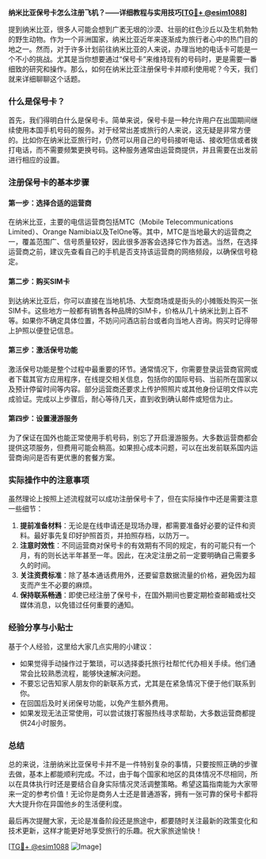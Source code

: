 **纳米比亚保号卡怎么注册飞机？——详细教程与实用技巧[[TG💪+ @esim1088](https://t.me/s/esim1088)]**

提到纳米比亚，很多人可能会想到广袤无垠的沙漠、壮丽的红色沙丘以及生机勃勃的野生动物。作为一个非洲国家，纳米比亚近年来逐渐成为旅行者心中的热门目的地之一。然而，对于许多计划前往纳米比亚的人来说，办理当地的电话卡可能是一个不小的挑战。尤其是当你想要通过“保号卡”来维持现有的号码时，更是需要一番细致的研究和操作。那么，如何在纳米比亚注册保号卡并顺利使用呢？今天，我们就来详细聊聊这个话题。

### 什么是保号卡？

首先，我们得明白什么是保号卡。简单来说，保号卡是一种允许用户在出国期间继续使用本国手机号码的服务。对于经常出差或旅行的人来说，这无疑是非常方便的。比如你在纳米比亚旅行时，仍然可以用自己的号码接听电话、接收短信或者拨打电话，而不需要频繁更换号码。这种服务通常由运营商提供，并且需要在出发前进行相应的设置。

### 注册保号卡的基本步骤

#### 第一步：选择合适的运营商
在纳米比亚，主要的电信运营商包括MTC（Mobile Telecommunications Limited）、Orange Namibia以及TelOne等。其中，MTC是当地最大的运营商之一，覆盖范围广、信号质量较好，因此很多游客会选择它作为首选。当然，在选择运营商之前，建议先查看自己的手机是否支持该运营商的网络频段，以确保信号稳定。

#### 第二步：购买SIM卡
到达纳米比亚后，你可以直接在当地机场、大型商场或是街头的小摊贩处购买一张SIM卡。这些地方一般都有销售各种品牌的SIM卡，价格从几十纳米比到上百不等。如果你不确定具体位置，不妨问问酒店前台或者向当地人咨询。购买时记得带上护照以便登记信息。

#### 第三步：激活保号功能
激活保号功能是整个过程中最重要的环节。通常情况下，你需要登录运营商官网或者下载其官方应用程序，在线提交相关信息，包括你的国际号码、当前所在国家以及预计停留时间等内容。部分运营商还要求上传护照照片或其他身份证明文件以完成验证。完成以上步骤后，耐心等待几天，直到收到确认邮件或短信为止。

#### 第四步：设置漫游服务
为了保证在国外也能正常使用手机号码，别忘了开启漫游服务。大多数运营商都会提供这项服务，但费用可能会稍高。如果担心成本问题，可以在出发前联系国内运营商询问是否有更优惠的套餐方案。

### 实际操作中的注意事项

虽然理论上按照上述流程就可以成功注册保号卡了，但在实际操作中还是需要注意一些细节：

1. **提前准备材料**：无论是在线申请还是现场办理，都需要准备好必要的证件和资料。最好事先复印好护照首页，并拍照存档，以防万一。
2. **注意时效性**：不同运营商对保号卡的有效期有不同的规定，有的可能只有一个月，有的则长达半年甚至一年。因此，在决定注册之前一定要明确自己需要多久的时间。
3. **关注资费标准**：除了基本通话费用外，还要留意数据流量的价格，避免因为超支而产生不必要的麻烦。
4. **保持联系畅通**：即使已经注册了保号卡，在国外期间也要定期检查邮箱或社交媒体消息，以免错过任何重要的通知。

### 经验分享与小贴士

基于个人经验，这里给大家几点实用的小建议：

- 如果觉得手动操作过于繁琐，可以选择委托旅行社帮忙代办相关手续。他们通常会比较熟悉流程，能够快速解决问题。
- 不要忘记告知家人朋友你的新联系方式，尤其是在紧急情况下便于他们联系到你。
- 在回国后及时关闭保号功能，以免产生额外费用。
- 如果发现无法正常使用，可以尝试拨打客服热线寻求帮助，大多数运营商都提供24小时服务。

### 总结

总的来说，注册纳米比亚保号卡并不是一件特别复杂的事情，只要按照正确的步骤去做，基本上都能顺利完成。不过，由于每个国家和地区的具体情况不尽相同，所以在具体执行时还是要结合自身实际情况灵活调整策略。希望这篇指南能为大家带来一定的参考价值！无论你是商务人士还是普通游客，拥有一张可靠的保号卡都将大大提升你在异国他乡的生活便利度。

最后再次提醒大家，无论是准备阶段还是旅途中，都要随时关注最新的政策变化和技术更新，这样才能更好地享受旅行的乐趣。祝大家旅途愉快！

[[TG💪+ @esim1088](https://t.me/s/esim1088) ![Image](https://i.postimg.cc/4NQfJmqS/Snipaste-2025-05-13-00-14-12.png)]